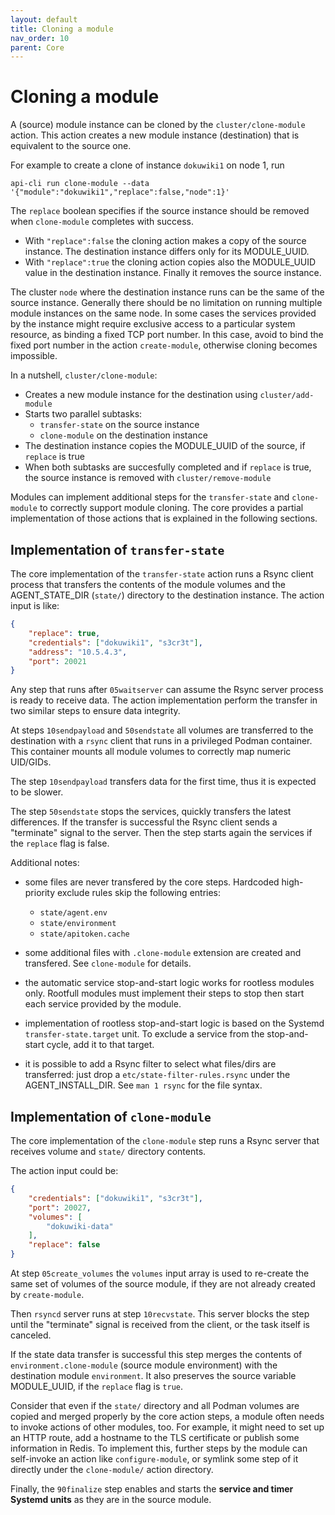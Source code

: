 ```yaml
---
layout: default
title: Cloning a module
nav_order: 10
parent: Core
---
```


# Cloning a module

A (source) module instance can be cloned by the `cluster/clone-module`
action. This action creates a new module instance (destination) that is
equivalent to the source one.

For example to create a clone of instance `dokuwiki1` on node 1, run

    api-cli run clone-module --data '{"module":"dokuwiki1","replace":false,"node":1}'

The `replace` boolean specifies if the source instance should be removed when
`clone-module` completes with success.

- With `"replace":false` the cloning action makes a copy of the source
  instance. The destination instance differs only for its MODULE_UUID.
- With `"replace":true` the cloning action copies also the MODULE_UUID
  value in the destination instance. Finally it removes the source instance.

The cluster `node` where the destination instance runs can be the same of
the source instance. Generally there should be no limitation on running
multiple module instances on the same node. In some cases the services
provided by the instance might require exclusive access to a particular
system resource, as binding a fixed TCP port number. In this case, avoid
to bind the fixed port number in the action `create-module`, otherwise
cloning becomes impossible.

In a nutshell, `cluster/clone-module`:

- Creates a new module instance for the destination using
  `cluster/add-module`
- Starts two parallel subtasks:
  - `transfer-state` on the source instance
  - `clone-module` on the destination instance
- The destination instance copies the MODULE_UUID of the source, if
  `replace` is true
- When both subtasks are succesfully completed and if `replace` is true,
  the source instance is removed with `cluster/remove-module`

Modules can implement additional steps for the  `transfer-state` and
`clone-module` to correctly support module cloning. The core provides a
partial implementation of those actions that is explained in the following
sections.

## Implementation of `transfer-state`

The core implementation of the `transfer-state` action runs a Rsync client
process that transfers the contents of the module volumes and the
AGENT_STATE_DIR (`state/`) directory to the destination instance. The
action input is like:

```json
{
    "replace": true,
    "credentials": ["dokuwiki1", "s3cr3t"],
    "address": "10.5.4.3",
    "port": 20021
}
```

Any step that runs after `05waitserver` can assume the Rsync server
process is ready to receive data.  The action implementation perform the
transfer in two similar steps to ensure data integrity. 

At steps `10sendpayload` and `50sendstate` all volumes are transferred to
the destination with a `rsync` client that runs in a privileged Podman
container. This container mounts all module volumes to correctly map
numeric UID/GIDs.

The step `10sendpayload` transfers data for the first time, thus it is
expected to be slower.

The step `50sendstate` stops the services, quickly transfers the latest
differences. If the transfer is successful the Rsync client sends a
"terminate" signal to the server. Then the step starts again the services
if the `replace` flag is false.

Additional notes:

* some files are never transfered by the core steps. Hardcoded
  high-priority exclude rules skip the following entries:
  - `state/agent.env`
  - `state/environment`
  - `state/apitoken.cache`

* some additional files with `.clone-module` extension are created and
  transfered. See `clone-module` for details.

* the automatic service stop-and-start logic works for rootless modules
  only. Rootfull modules must implement their steps to stop then start
  each service provided by the module.

* implementation of rootless stop-and-start logic is based on the Systemd
  `transfer-state.target` unit. To exclude a service from the
  stop-and-start cycle, add it to that target.

* it is possible to add a Rsync filter to select what files/dirs are
  transferred: just drop a `etc/state-filter-rules.rsync` under the
  AGENT_INSTALL_DIR. See `man 1 rsync` for the file syntax.

## Implementation of `clone-module`

The core implementation of the `clone-module` step runs a Rsync server
that receives volume and `state/` directory contents.

The action input could be:

```json
{
    "credentials": ["dokuwiki1", "s3cr3t"],
    "port": 20027,
    "volumes": [
        "dokuwiki-data"
    ],
    "replace": false
}
```

At step `05create_volumes` the `volumes` input array is used to re-create
the same set of volumes of the source module, if they are not already
created by `create-module`.

Then `rsyncd` server runs at step `10recvstate`. This server blocks the
step until the "terminate" signal is received from the client, or the task
itself is canceled.

If the state data transfer is successful this step merges the contents of
`environment.clone-module` (source module environment) with the
destination module `environment`. It also preserves the source variable
MODULE_UUID, if the `replace` flag is `true`.

Consider that even if the `state/` directory and all Podman volumes are
copied and merged properly by the core action steps, a module often needs
to invoke actions of other modules, too. For example, it might need to set
up an HTTP route, add a hostname to the TLS certificate or publish some
information in Redis. To implement this, further steps by the module can
self-invoke an action like `configure-module`, or symlink some step of it
directly under the `clone-module/` action directory.

Finally, the `90finalize` step enables and starts the **service and timer
Systemd units** as they are in the source module.
